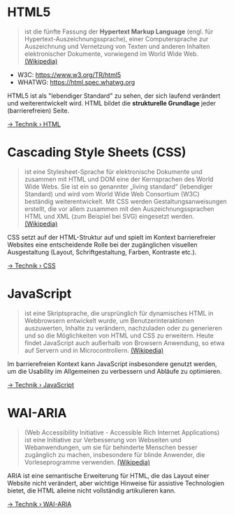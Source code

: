 # HTML5

> ist die fünfte Fassung der **Hypertext Markup Language** (engl. für Hypertext-Auszeichnungssprache), einer Computersprache zur Auszeichnung und Vernetzung von Texten und anderen Inhalten elektronischer Dokumente, vorwiegend im World Wide Web. [(Wikipedia)](https://de.wikipedia.org/wiki/HTML5)

* W3C: https://www.w3.org/TR/html5
* WHATWG: https://html.spec.whatwg.org

HTML5 ist als "lebendiger Standard" zu sehen, der sich laufend verändert und weiterentwickelt wird. HTML bildet die **strukturelle Grundlage** jeder (barrierefreien) Seite.

[→ Technik › HTML](tech/html.md)

# Cascading Style Sheets (CSS)

> ist eine Stylesheet-Sprache für elektronische Dokumente und zusammen mit HTML und DOM eine der Kernsprachen des World Wide Webs. Sie ist ein so genannter „living standard“ (lebendiger Standard) und wird vom World Wide Web Consortium (W3C) beständig weiterentwickelt. Mit CSS werden Gestaltungsanweisungen erstellt, die vor allem zusammen mit den Auszeichnungssprachen HTML und XML (zum Beispiel bei SVG) eingesetzt werden. [(Wikipedia)](https://de.wikipedia.org/wiki/Cascading_Style_Sheets)

CSS setzt auf der HTML-Struktur auf und spielt im Kontext barrierefreier Websites eine entscheidende Rolle bei der zugänglichen visuellen Ausgestaltung (Layout, Schriftgestaltung, Farben, Kontraste etc.).

[→ Technik › CSS](tech/html.md)

# JavaScript

> ist eine Skriptsprache, die ursprünglich für dynamisches HTML in Webbrowsern entwickelt wurde, um Benutzerinteraktionen auszuwerten, Inhalte zu verändern, nachzuladen oder zu generieren und so die Möglichkeiten von HTML und CSS zu erweitern. Heute findet JavaScript auch außerhalb von Browsern Anwendung, so etwa auf Servern und in Microcontrollern. [(Wikipedia)](https://de.wikipedia.org/wiki/JavaScript)

Im barrierefreien Kontext kann JavaScript insbesondere genutzt werden, um die Usability im Allgemeinen zu verbessern und Abläufe zu optimieren.

[→ Technik › JavaScript](tech/javascript.md)

# WAI-ARIA

> (Web Accessibility Initiative - Accessible Rich Internet Applications) ist eine Initiative zur Verbesserung von Webseiten und Webanwendungen, um sie für behinderte Menschen besser zugänglich zu machen, insbesondere für blinde Anwender, die Vorleseprogramme verwenden. [(Wikipedia)](https://de.wikipedia.org/wiki/Accessible_Rich_Internet_Applications)

ARIA ist eine semantische Erweiterung für HTML, die das Layout einer Website nicht verändert, aber wichtige Hinweise für assistive Technologien bietet, die HTML alleine nicht vollständig artikulieren kann.

[→ Technik › WAI-ARIA](tech/wai-aria.md)